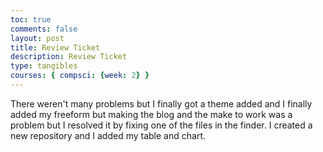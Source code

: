 ```yaml
---
toc: true
comments: false
layout: post
title: Review Ticket
description: Review Ticket
type: tangibles
courses: { compsci: {week: 2} }
---
```


There weren't many problems but I finally got a theme added and I finally added my freeform but making the blog and the make to work was a problem but I resolved it by fixing one of the files in the finder. I created a new repository and I added my table and chart.
